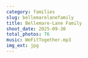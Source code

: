 ```yaml
---
category: families
slug: bellemarelanefamily
title: Bellemare-Lane Family
shoot_date: 2025-09-30
total_photos: 76
music: WeFitTogether.mp3
img_ext: jpg
---
```

